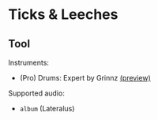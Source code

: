 # Ticks & Leeches

## Tool

Instruments:

  * (Pro) Drums: Expert by Grinnz
    [(preview)](http://pages.cs.wisc.edu/~tolly/customs/?artist=tool&title=ticks-and-leeches)

Supported audio:

  * `album` (Lateralus)
